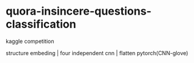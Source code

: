 # quora-insincere-questions-classification
kaggle competition



structure
embeding
    | 
four independent cnn
    |
flatten
pytorch(CNN-glove)
